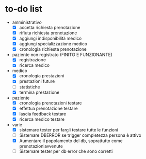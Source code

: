 # to-do list

- amministrativo
    - [x] accetta richiesta prenotazione 
    - [x] rifiuta richiesta prenotazione
    - [x] aggiungi indisponibilità medico 
    - [x] aggiungi specializzazione medico
    - [x] cronologia richiesta prenotazione

- paziente non registrato (FINITO E FUNZIONANTE)
    - [x] registrazione 
    - [x] ricerca medico
- medico
    - [x] cronologia prestazioni 
    - [x] prestazioni future
    - [ ] statistiche 
    - [x] termina prestazione
- paziente
    - [x] cronologia prenotazioni testare
    - [x] effettua prenotazione testare
    - [x] lascia feedback testare
    - [x] ricerca medico testare

- varie
    - [x] sistemare tester per fargli testare tutte le funzioni
    - [ ] Sistemare DBERROR se trigger completezza persona è attivo
    - [x] Aumentare il popolamento del db, soprattutto come prenotazioniavvenute
    - [ ] Sistemare tester per db error che sono corretti